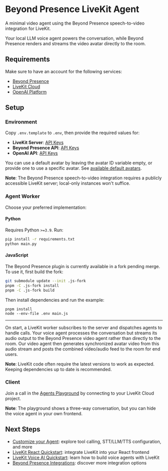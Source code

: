 # Beyond Presence LiveKit Agent

A minimal video agent using the Beyond Presence speech-to-video integration for LiveKit.

Your local LLM voice agent powers the conversation, while Beyond Presence renders and streams the video avatar directly to the room.

## Requirements

Make sure to have an account for the following services:

- [Beyond Presence](https://app.bey.chat)
- [LiveKit Cloud](https://cloud.livekit.io)
- [OpenAI Platform](https://platform.openai.com)

## Setup

### Environment

Copy `.env.template` to `.env`, then provide the required values for:

- **LiveKit Server**: [API Keys](https://cloud.livekit.io/projects/p_/settings/keys)
- **Beyond Presence API**: [API Keys](https://app.bey.chat/apiKeys)
- **OpenAI API**: [API Keys](https://platform.openai.com/settings/organization/api-keys)

You can use a default avatar by leaving the avatar ID variable empty, or provide one to use a specific avatar.
See [available default avatars](https://docs.bey.dev/get-started/avatars/default).

**Note**: The Beyond Presence speech-to-video integration requires a publicly accessible LiveKit server; local-only instances won't suffice.

### Agent Worker

Choose your preferred implementation:

#### Python

Requires Python `>=3.9`. Run:

```sh
pip install -r requirements.txt
python main.py
```

#### JavaScript

The Beyond Presence plugin is currently available in a fork pending merge.
To use it, first build the fork:

```sh
git submodule update --init .js-fork
pnpm -C .js-fork install
pnpm -C .js-fork build
```

Then install dependencies and run the example:

```
pnpm install
node --env-file .env main.js
```

---

On start, a LiveKit worker subscribes to the server and dispatches agents to handle calls.
Your voice agent processes the conversation but streams its audio output to the Beyond Presence video agent rather than directly to the room.
Our video agent then generates synchronized avatar video from this audio stream and posts the combined video/audio feed to the room for end users.

**Note**: LiveKit code often require the latest versions to work as expected. Keeping dependencies up to date is recommended.

### Client

Join a call in the [Agents Playground](https://agents-playground.livekit.io) by connecting to your LiveKit Cloud project.

**Note**: The playground shows a three-way conversation, but you can hide the voice agent in your own frontend.

## Next Steps

- [Customize your Agent](.customize-your-agent.md): explore tool calling, STT/LLM/TTS configuration, and more
- [LiveKit React Quickstart](https://docs.livekit.io/home/quickstarts/react): integrate LiveKit into your React frontend
- [LiveKit Voice AI Quickstart](https://docs.livekit.io/agents/start/voice-ai): learn how to build voice agents with LiveKit
- [Beyond Presence Integrations](https://docs.bey.dev/integrations): discover more integration options
